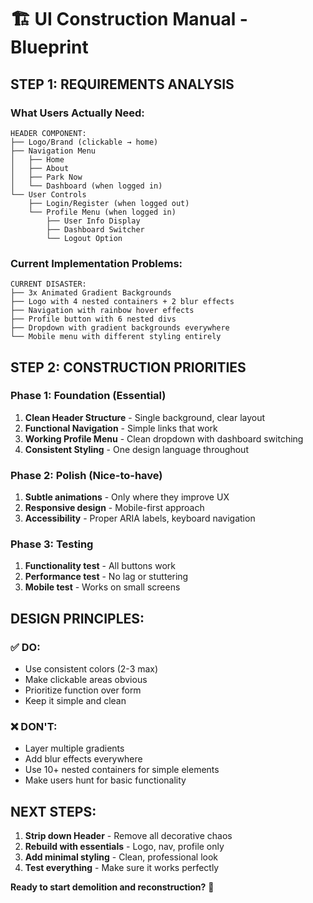# 🏗️ UI Construction Manual - Blueprint

## **STEP 1: REQUIREMENTS ANALYSIS**

### **What Users Actually Need:**
```
HEADER COMPONENT:
├── Logo/Brand (clickable → home)
├── Navigation Menu
│   ├── Home
│   ├── About  
│   ├── Park Now
│   └── Dashboard (when logged in)
└── User Controls
    ├── Login/Register (when logged out)
    └── Profile Menu (when logged in)
        ├── User Info Display
        ├── Dashboard Switcher
        └── Logout Option
```

### **Current Implementation Problems:**
```
CURRENT DISASTER:
├── 3x Animated Gradient Backgrounds
├── Logo with 4 nested containers + 2 blur effects
├── Navigation with rainbow hover effects  
├── Profile button with 6 nested divs
├── Dropdown with gradient backgrounds everywhere
└── Mobile menu with different styling entirely
```

## **STEP 2: CONSTRUCTION PRIORITIES**

### **Phase 1: Foundation (Essential)**
1. **Clean Header Structure** - Single background, clear layout
2. **Functional Navigation** - Simple links that work
3. **Working Profile Menu** - Clean dropdown with dashboard switching
4. **Consistent Styling** - One design language throughout

### **Phase 2: Polish (Nice-to-have)**
1. **Subtle animations** - Only where they improve UX
2. **Responsive design** - Mobile-first approach
3. **Accessibility** - Proper ARIA labels, keyboard navigation

### **Phase 3: Testing**
1. **Functionality test** - All buttons work
2. **Performance test** - No lag or stuttering
3. **Mobile test** - Works on small screens

## **DESIGN PRINCIPLES:**

### **✅ DO:**
- Use consistent colors (2-3 max)
- Make clickable areas obvious
- Prioritize function over form
- Keep it simple and clean

### **❌ DON'T:**
- Layer multiple gradients
- Add blur effects everywhere
- Use 10+ nested containers for simple elements
- Make users hunt for basic functionality

## **NEXT STEPS:**

1. **Strip down Header** - Remove all decorative chaos
2. **Rebuild with essentials** - Logo, nav, profile only
3. **Add minimal styling** - Clean, professional look
4. **Test everything** - Make sure it works perfectly

**Ready to start demolition and reconstruction?** 🔨